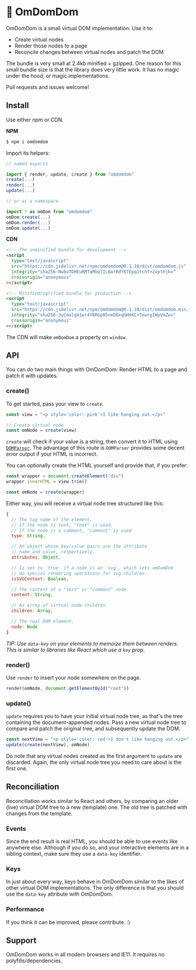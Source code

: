 # 👾 OmDomDom

OmDomDom is a small virtual DOM implementation. Use it to:

- Create virtual nodes
- Render those nodes to a page
- Reconcile changes between virtual nodes and patch the DOM

The bundle is very small at 2.4kb minified + gzipped. One reason for this small bundle size is that the library does very little work. It has no magic under the hood, or magic implementations.

Pull requests and issues welcome!

## Install

Use either npm or CDN.

**NPM**

```sh
$ npm i omdomdom
```

Import its helpers:

```js
// named exports

import { render, update, create } from "omdomdom"
create(...)
render(...)
update(...)

// or as a namespace

import * as omDom from "omdomdom"
omDom.create(...)
omDom.render(...)
omDom.update(...)
```

**CDN**

```html
<!-- The unminified bundle for development -->
<script
  type="text/javascript"
  src="https://cdn.jsdelivr.net/npm/omdomdom@0.1.10/dist/omdomdom.js"
  integrity="sha256-Nw8oTDHEuRMTaMbq7ILBarBdY6TEpq1tchf+2vpthjk="
  crossorigin="anonymous"
></script>

<!-- Minified/uglified bundle for production -->
<script
  type="text/javascript"
  src="https://cdn.jsdelivr.net/npm/omdomdom@0.1.10/dist/omdomdom.min.js"
  integrity="sha256-3yCmalg41wr4YBRGpN5neDOxqGH6KC+7ewrgIWpVmZw="
  crossorigin="anonymous"
></script>
```

The CDN will make `omDomDom` a property on `window`.

## API

You can do two main things with OmDomDom: Render HTML to a page and patch it with updates.

### create()

To get started, pass your view to `create`.

```js
const view = "<p style='color: pink'>I like hanging out.</p>"

// Create virtual node
const omNode = create(view)
```

`create` will check if your value is a string, then convert it to HTML using [`DOMParser`](https://developer.mozilla.org/en-US/docs/Web/API/DOMParser). The advantage of this route is `DOMParser` provides some decent error output if your HTML is incorrect.

You can optionally create the HTML yourself and provide that, if you prefer:

```js
const wrapper = document.createElement("div")
wrapper.innerHTML = view.trim()

const omNode = create(wrapper)
```

Either way, you will receive a virtual node tree structured like this:

```js
{
  // The tag name of the element.
  // If the node is text, "text" is used.
  // If the node is a comment, "comment" is used
  type: String,

  // An object whose key/value pairs are the attribute
  // name and value, respectively.
  attributes: Object,

  // Is set to `true` if a node is an `svg`, which lets omDomDom
  // do special rendering operations for svg children.
  isSVGContext: Boolean,

  // The content of a "text" or "comment" node.
  content: String,

  // An array of virtual node children.
  children: Array,

  // The real DOM element.
  node: Node
}
```

_TIP: Use `data-key` on your elements to memoize them between renders. This is similar to libraries like React which use a `key` prop._

### render()

Use `render` to insert your node somewhere on the page.

```js
render(omNode, document.getElementById("root"))
```

### update()

`update` requires you to have your initial virtual node tree, as that's the tree containing the document-appended nodes. Pass a new virtual node tree to compare and patch the original tree, and subsequently update the DOM.

```js
const nextView = "<p style='color: red'>I don't like hanging out.</p>"
update(create(nextView), omNode)
```

Do note that any virtual nodes created as the first argument to `update` are discarded. Again, the only virtual node tree you need to care about is the first one.

## Reconciliation

Reconciliation works similar to React and others, by comparing an older (live) virtual DOM tree to a new (template) one. The old tree is patched with changes from the template.

### Events

Since the end result is real HTML, you should be able to use events like anywhere else. Although if you do so, and your interactive elements are in a sibling context, make sure they use a `data-key` identifier.

### Keys

In just about every way, keys behave in OmDomDom similar to the likes of other virtual DOM implementations. The only difference is that you should use the `data-key` attribute with OmDomDom.

### Performance

If you think it can be improved, please contribute. :)

## Support

OmDomDom works in all modern browsers and IE11. It requires no polyfills/dependencies.
